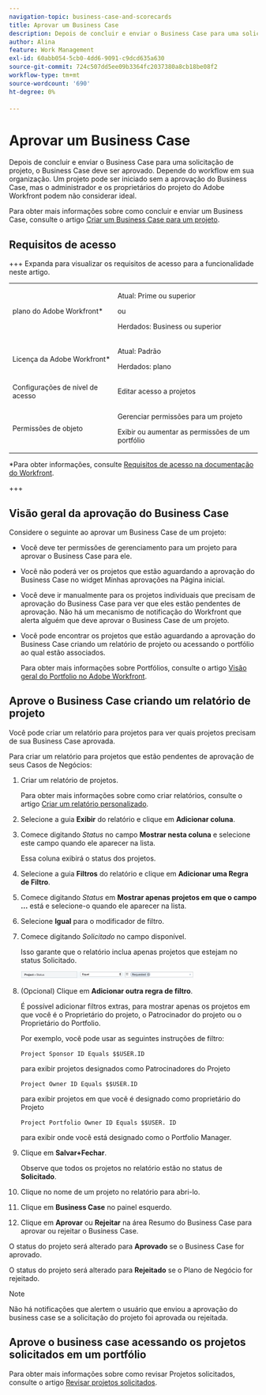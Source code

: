 ```yaml
---
navigation-topic: business-case-and-scorecards
title: Aprovar um Business Case
description: Depois de concluir e enviar o Business Case para uma solicitação de projeto, o Business Case deve ser aprovado. Depende do workflow em sua organização. Um projeto pode ser iniciado sem a aprovação do Business Case, mas o administrador e os proprietários do projeto do Adobe Workfront podem não considerar ideal.
author: Alina
feature: Work Management
exl-id: 60abb054-5cb0-4dd6-9091-c9dcd635a630
source-git-commit: 724c507dd5ee09b3364fc2037380a8cb18be08f2
workflow-type: tm+mt
source-wordcount: '690'
ht-degree: 0%

---
```


# Aprovar um Business Case

<!--Audit: 6/2025-->

Depois de concluir e enviar o Business Case para uma solicitação de projeto, o Business Case deve ser aprovado. Depende do workflow em sua organização. Um projeto pode ser iniciado sem a aprovação do Business Case, mas o administrador e os proprietários do projeto do Adobe Workfront podem não considerar ideal.

Para obter mais informações sobre como concluir e enviar um Business Case, consulte o artigo [Criar um Business Case para um projeto](../../../manage-work/projects/define-a-business-case/create-business-case.md).

## Requisitos de acesso

+++ Expanda para visualizar os requisitos de acesso para a funcionalidade neste artigo.

<table style="table-layout:auto"> 
 <col> 
 <col> 
 <tbody> 
  <tr> 
   <td role="rowheader"><p>plano do Adobe Workfront*</p></td> 
   <td> 
   <p>Atual: Prime ou superior</p>
   <p>ou</p>
   <p>Herdados: Business ou superior</p> 
   </td> 
  </tr> 
  <tr> 
   <td role="rowheader">Licença da Adobe Workfront*</td> 
   <td> 
   <p>Atual: Padrão </p> 
   <p>Herdados: plano </p> </td> 
  </tr> 
  <tr> 
   <td role="rowheader">Configurações de nível de acesso</td> 
   <td> <p>Editar acesso a projetos</p> </td> 
  </tr> 
  <tr> 
   <td role="rowheader"><p>Permissões de objeto</p></td> 
   <td> <p>Gerenciar permissões para um projeto</p> <p>Exibir ou aumentar as permissões de um portfólio</p>  </td> 
  </tr> 
 </tbody> 
</table>

*Para obter informações, consulte [Requisitos de acesso na documentação do Workfront](/help/quicksilver/administration-and-setup/add-users/access-levels-and-object-permissions/access-level-requirements-in-documentation.md).

+++

## Visão geral da aprovação do Business Case

Considere o seguinte ao aprovar um Business Case de um projeto:

* Você deve ter permissões de gerenciamento para um projeto para aprovar o Business Case para ele.
* Você não poderá ver os projetos que estão aguardando a aprovação do Business Case no widget Minhas aprovações na Página inicial.
* Você deve ir manualmente para os projetos individuais que precisam de aprovação do Business Case para ver que eles estão pendentes de aprovação. Não há um mecanismo de notificação do Workfront que alerta alguém que deve aprovar o Business Case de um projeto.
* Você pode encontrar os projetos que estão aguardando a aprovação do Business Case criando um relatório de projeto ou acessando o portfólio ao qual estão associados.

  Para obter mais informações sobre Portfólios, consulte o artigo [Visão geral do Portfolio no Adobe Workfront](../../../manage-work/portfolios/portfolios-overview/portfolio-overview.md).

## Aprove o Business Case criando um relatório de projeto

Você pode criar um relatório para projetos para ver quais projetos precisam de sua Business Case aprovada.

Para criar um relatório para projetos que estão pendentes de aprovação de seus Casos de Negócios:

1. Criar um relatório de projetos.

   Para obter mais informações sobre como criar relatórios, consulte o artigo [Criar um relatório personalizado](../../../reports-and-dashboards/reports/creating-and-managing-reports/create-custom-report.md).

1. Selecione a guia **Exibir** do relatório e clique em **Adicionar coluna**.

1. Comece digitando *Status* no campo **Mostrar nesta coluna** e selecione este campo quando ele aparecer na lista.

   Essa coluna exibirá o status dos projetos.

1. Selecione a guia **Filtros** do relatório e clique em **Adicionar uma Regra de Filtro**.

1. Comece digitando *Status* em **Mostrar apenas projetos em que o campo ...** está e selecione-o quando ele aparecer na lista.
1. Selecione **Igual** para o modificador de filtro.
1. Comece digitando *Solicitado* no campo disponível.

   Isso garante que o relatório inclua apenas projetos que estejam no status Solicitado.

   ![requested_projects_filter.png](assets/requested-projects-filter-350x14.png)

1. (Opcional) Clique em **Adicionar outra regra de filtro**.

   É possível adicionar filtros extras, para mostrar apenas os projetos em que você é o Proprietário do projeto, o Patrocinador do projeto ou o Proprietário do Portfolio.

   Por exemplo, você pode usar as seguintes instruções de filtro:

   ```
   Project Sponsor ID Equals $$USER.ID
   ```

   para exibir projetos designados como Patrocinadores do Projeto

   ```
   Project Owner ID Equals $$USER.ID
   ```

   para exibir projetos em que você é designado como proprietário do Projeto

   ```
   Project Portfolio Owner ID Equals $$USER. ID
   ```

   para exibir onde você está designado como o Portfolio Manager.

1. Clique em **Salvar+Fechar**.

   Observe que todos os projetos no relatório estão no status de **Solicitado**.

1. Clique no nome de um projeto no relatório para abri-lo.
1. Clique em **Business Case** no painel esquerdo.
1. Clique em **Aprovar** ou **Rejeitar** na área Resumo do Business Case para aprovar ou rejeitar o Business Case.

<!-- ![Business case](assets/business-case-summary-with-rp-information--1-.png) -->

O status do projeto será alterado para **Aprovado** se o Business Case for aprovado.

O status do projeto será alterado para **Rejeitado** se o Plano de Negócio for rejeitado.

>[!NOTE]
>
>Não há notificações que alertem o usuário que enviou a aprovação do business case se a solicitação do projeto foi aprovada ou rejeitada.

## Aprove o business case acessando os projetos solicitados em um portfólio

Para obter mais informações sobre como revisar Projetos solicitados, consulte o artigo [Revisar projetos solicitados](../../../manage-work/portfolios/create-and-manage-portfolios/review-requested-projects.md).
